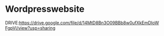 # Wordpresswebsite
DRIVE:https://drive.google.com/file/d/14MtD8Bn3O09BBb8w0ufXkEmDIoWFgpVj/view?usp=sharing
